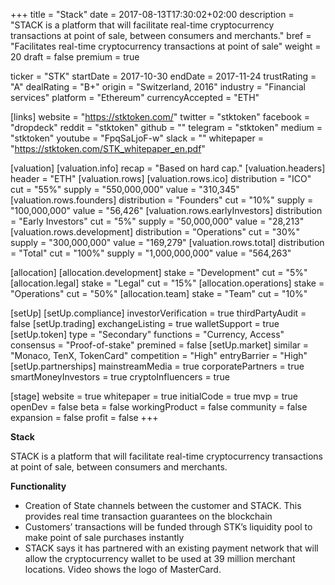 +++
title = "Stack"
date = 2017-08-13T17:30:02+02:00
description = "STACK is a platform that will facilitate real-time cryptocurrency transactions at point of sale, between consumers and merchants."
bref = "Facilitates real-time cryptocurrency transactions at point of sale"
weight = 20
draft = false
premium = true

ticker = "STK"
startDate = 2017-10-30
endDate = 2017-11-24
trustRating = "A"
dealRating = "B+"
origin = "Switzerland, 2016"
industry = "Financial services"
platform = "Ethereum"
currencyAccepted = "ETH"

[links]
  website = "https://stktoken.com/"
  twitter = "stktoken"
  facebook = "dropdeck"
  reddit = "stktoken"
  github = ""
  telegram = "stktoken"
  medium = "stktoken"
  youtube = "FpqSaLjoF-w"
  slack = ""
  whitepaper = "https://stktoken.com/STK_whitepaper_en.pdf"

[valuation]
  [valuation.info]
    recap = "Based on hard cap."
  [valuation.headers]
    header = "ETH"
  [valuation.rows]
    [valuation.rows.ico]
      distribution = "ICO"
      cut = "55%"
      supply = "550,000,000"
      value = "310,345"
    [valuation.rows.founders]
      distribution = "Founders"
      cut = "10%"
      supply = "100,000,000"
      value = "56,426"
    [valuation.rows.earlyInvestors]
      distribution = "Early Investors"
      cut = "5%"
      supply = "50,000,000"
      value = "28,213"
    [valuation.rows.development]
      distribution = "Operations"
      cut = "30%"
      supply = "300,000,000"
      value = "169,279"
    [valuation.rows.total]
      distribution = "Total"
      cut = "100%"
      supply = "1,000,000,000"
      value = "564,263"

[allocation]
  [allocation.development]
    stake = "Development"
    cut = "5%"
  [allocation.legal]
    stake = "Legal"
    cut = "15%"
  [allocation.operations]
    stake = "Operations"
    cut = "50%"
  [allocation.team]
    stake = "Team"
    cut = "10%"

[setUp]
  [setUp.compliance]
    investorVerification = true
    thirdPartyAudit = false
  [setUp.trading]
    exchangeListing = true
    walletSupport = true
  [setUp.token]
    type = "Secondary"
    functions = "Currency, Access"
    consensus = "Proof-of-stake"
    premined = false
  [setUp.market]
    similar = "Monaco, TenX, TokenCard"
    competition = "High"
    entryBarrier = "High"
  [setUp.partnerships]
    mainstreamMedia = true
    corporatePartners = true
    smartMoneyInvestors = true
    cryptoInfluencers = true

[stage]
  website = true
  whitepaper = true
  initialCode = true
  mvp = true
  openDev = false
  beta = false
  workingProduct = false
  community = false
  expansion = false
  profit = false
+++

**Stack**

STACK is a platform that will facilitate real-time cryptocurrency transactions at point of sale, between consumers and merchants.

**Functionality**

* Creation of State channels between the customer and STACK. This provides real time transaction guarantees on the blockchain
* Customers’ transactions will be funded through STK’s liquidity pool to make point of sale purchases instantly
* STACK says it has partnered with an existing payment network that will allow the cryptocurrency wallet to be used at 39 million merchant locations. Video shows the logo of MasterCard.
